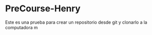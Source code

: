 # PreCourse-Henry
Este es una prueba para crear un repositorio desde git y clonarlo a la computadora
m